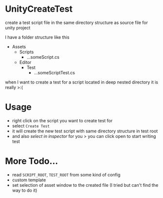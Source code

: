 # UnityCreateTest
create a test script file in the same directory structure as source file for unity project

I have a folder structure like this
- Assets
  - Scripts
    - ...someScript.cs
  - Editor
    - Test
      - ...someScriptTest.cs

when I want to create a test for a script located in deep nested directory it is really >:(

# Usage
- right click on the script you want to create test for
- select `Create Test`
- it will create the new test script with same directory structure in test root
- and also *select in inspector* for you > you can click open to start writing test

# More Todo...
- read `SCRIPT_ROOT`, `TEST_ROOT` from some kind of config
- custom template
- set selection of asset window to the created file (I tried but can't find the way to do it)
